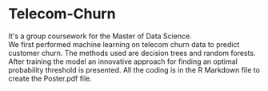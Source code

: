 # Telecom-Churn
It's a group coursework for the Master of Data Science.  
We first performed machine learning on telecom churn data to predict customer churn.
The methods used are decision trees and random forests.
After training the model an innovative approach for finding an optimal probability threshold is presented.
All the coding is in the R Markdown file to create the Poster.pdf file.
